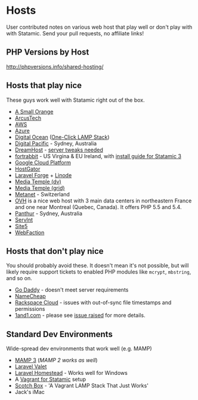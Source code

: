 # Hosts

User contributed notes on various web host that play well or don't play with with Statamic. Send your pull requests, no affiliate links!

## PHP Versions by Host
<http://phpversions.info/shared-hosting/>

## Hosts that play nice

These guys work well with Statamic right out of the box.

- [A Small Orange](http://asmallorange.com)
- [ArcusTech](http://arcustech.com)
- [AWS](https://aws.amazon.com/)
- [Azure](https://azure.microsoft.com/)
- [Digital Ocean](https://www.digitalocean.com/) ([One-Click LAMP Stack](https://www.digitalocean.com/features/one-click-apps/))
- [Digital Pacific](http://www.digitalpacific.com.au/hosting/) - Sydney, Australia
- [DreamHost](https://www.dreamhost.com/) - [server tweaks needed](https://github.com/statamic/hosts/wiki/Dreamhost-tweaks)
- [fortrabbit](https://www.fortrabbit.com/) - US Virgina & EU Ireland, with [install guide for Statamic 3](https://help.fortrabbit.com/install-statamic-3)
- [Google Cloud Platform](https://cloud.google.com/)
- [HostGator](http://www.hostgator.com/)
- [Laravel Forge](https://forge.laravel.com/) + [Linode](http://linode.com)
- [Media Temple (dv)](http://mediatemple.net)
- [Media Temple (grid)](http://mediatemple.net)
- [Metanet](http://www.metanet.ch) - Switzerland
- [OVH](https://www.ovh.com/fr/index.xml) is a nice web host with 3 main data centers in northeastern France and one near Montreal (Quebec, Canada). It offers PHP 5.5 and 5.4.
- [Panthur](http://www.panthur.com.au/) - Sydney, Australia
- [ServInt](https://www.servint.net/)
- [Site5](http://www.site5.com/)
- [WebFaction](https://www.webfaction.com/)

## Hosts that don't play nice

You should probably avoid these. It doesn't mean it's not possible, but will likely require support tickets to enabled PHP modules like `mcrypt`, `mbstring`, and so on.

- [Go Daddy](http://godaddy.com) - doesn't meet server requirements
- [NameCheap](http://namecheap.com)
- [Rackspace Cloud](http://www.rackspace.com/cloud/) - issues with out-of-sync file timestamps and permissions
- [1and1.com](http://1and1.com) - please see [issue raised](https://github.com/statamic/hosts/issues/12) for more details.

## Standard Dev Environments

Wide-spread dev environments that work well (e.g. MAMP)

- [MAMP 3](http://www.mamp.info/en/) (*MAMP 2 works as well*)
- [Laravel Valet](https://laravel.com/docs/master/valet)
- [Laravel Homestead](https://laravel.com/docs/homestead) - Works well for Windows
- A [Vagrant for Statamic](https://github.com/bradleyflood/vagrant-statamic) setup
- [Scotch Box](https://github.com/scotch-io/scotch-box) - 'A Vagrant LAMP Stack That Just Works'
- Jack's iMac
